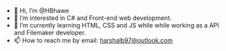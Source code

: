 - 👋 Hi, I’m @HBhawe
- 👀 I’m interested in C# and Front-end web development.
- 🌱 I’m currently learning HTML, CSS and JS while while working as a API and Filemaker developer.
- 📫 How to reach me by email: harshalb97@outlook.com

<!---
HBhawe/HBhawe is a ✨ special ✨ repository because its `README.md` (this file) appears on your GitHub profile.
You can click the Preview link to take a look at your changes.
--->
